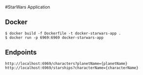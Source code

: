 #StarWars Application

## Docker

    $ docker build -f Dockerfile -t docker-starwars-app .
    $ docker run -p 6969:6969 docker-starwars-app

## Endpoints

    http://localhost:6969/characters?planetName={planetName}
    http://localhost:6969/starships?characterName={characterName}


